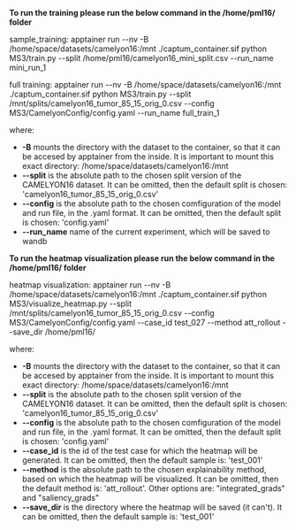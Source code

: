
**To run the training please run the below command in the /home/pml16/ folder**

sample_training:
apptainer run --nv -B /home/space/datasets/camelyon16:/mnt ./captum_container.sif python MS3/train.py --split /home/pml16/camelyon16_mini_split.csv --run_name mini_run_1

full training:
apptainer run --nv -B /home/space/datasets/camelyon16:/mnt ./captum_container.sif python MS3/train.py --split /mnt/splits/camelyon16_tumor_85_15_orig_0.csv --config MS3/CamelyonConfig/config.yaml --run_name full_train_1

where:
- **-B** mounts the directory with the dataset to the container, so that it can be accesed by apptainer from the inside. It is important to mount this exact directory: /home/space/datasets/camelyon16:/mnt
- **--split** is the absolute path to the chosen split version of the CAMELYON16 dataset. It can be omitted, then the default split is chosen: 'camelyon16_tumor_85_15_orig_0.csv'
- **--config** is the absolute path to the chosen comfiguration of the model and run file, in the .yaml format. It can be omitted, then the default split is chosen: 'config.yaml'
- **--run_name** name of the current experiment, which will be saved to wandb


**To run the heatmap visualization please run the below command in the /home/pml16/ folder**

heatmap visualization:
apptainer run --nv -B /home/space/datasets/camelyon16:/mnt ./captum_container.sif python MS3/visualize_heatmap.py --split /mnt/splits/camelyon16_tumor_85_15_orig_0.csv --config MS3/CamelyonConfig/config.yaml --case_id test_027 --method att_rollout --save_dir /home/pml16/

where:
- **-B** mounts the directory with the dataset to the container, so that it can be accesed by apptainer from the inside. It is important to mount this exact directory: /home/space/datasets/camelyon16:/mnt
- **--split** is the absolute path to the chosen split version of the CAMELYON16 dataset. It can be omitted, then the default split is chosen: 'camelyon16_tumor_85_15_orig_0.csv'
- **--config** is the absolute path to the chosen comfiguration of the model and run file, in the .yaml format. It can be omitted, then the default split is chosen: 'config.yaml'
- **--case_id** is the id of the test case for which the heatmap will be generated. It can be omitted, then the default sample is: 'test_001'
- **--method** is the absolute path to the chosen explainability method, based on which the heatmap will be visualized. It can be omitted, then the default method is: 'att_rollout'. Other options are: "integrated_grads" and "saliency_grads"
- **--save_dir** is the directory where the heatmap will be saved (it can't). It can be omitted, then the default sample is: 'test_001'